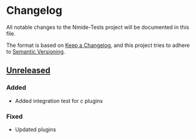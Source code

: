 # Changelog

All notable changes to the Nmide-Tests project will be documented in this file.

The format is based on [Keep a Changelog](https://keepachangelog.com/en/1.0.0/),
and this project tries to adhere to [Semantic Versioning](https://semver.org/spec/v2.0.0.html).

## [Unreleased]

### Added

- Added integration test for c plugins

### Fixed

- Updated plugins

[unreleased]: https://git.app.uib.no/Nils.Fitjar/nmide/compare/v0.1.0..HEAD

<!-- generated by git-cliff -->
